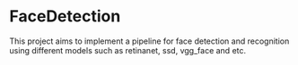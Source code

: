 # FaceDetection
This project aims to implement a pipeline for face detection and recognition using different models such as retinanet, ssd, vgg_face and etc.

